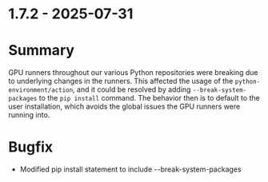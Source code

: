 # 1.7.2 - 2025-07-31

# Summary

GPU runners throughout our various Python repositories were breaking due to underlying
changes in the runners. This affected the usage of the `python-environment/action`,
and it could be resolved by adding `--break-system-packages` to the `pip install`
command. The behavior then is to default to the user installation, which avoids
the global issues the GPU runners were running into.

# Bugfix

* Modified pip install statement to include --break-system-packages
